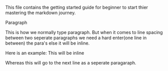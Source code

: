 This file contains the getting started guide for beginner to start thier mastering the markdown journey.

Paragraph

This is how we normally type paragraph. But when it comes to line spacing between two seperate paragraphs we need a hard enter(one line in between) the para's else it will be inline.

Here is an example:
This will be inline

Whereas this will go to the next line as a seperate paragaraph.